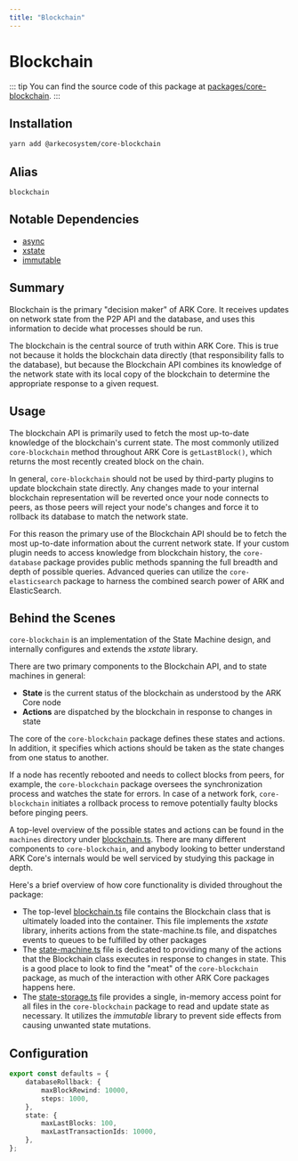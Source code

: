 ```yaml
---
title: "Blockchain"
---
```


# Blockchain

::: tip
You can find the source code of this package at [packages/core-blockchain](https://github.com/ARKEcosystem/core/tree/develop/packages/core-blockchain).
:::

## Installation

```bash
yarn add @arkecosystem/core-blockchain
```

## Alias

`blockchain`

## Notable Dependencies

- [async](https://caolan.github.io/async/)
- [xstate](https://github.com/davidkpiano/xstate#readme)
- [immutable](http://facebook.github.io/immutable-js/)

## Summary

Blockchain is the primary "decision maker" of ARK Core. It receives updates on network state from the P2P API and the database, and uses this information to decide what processes should be run.

The blockchain is the central source of truth within ARK Core. This is true not because it holds the blockchain data directly (that responsibility falls to the database), but because the Blockchain API combines its knowledge of the network state with its local copy of the blockchain to determine the appropriate response to a given request.

## Usage

The blockchain API is primarily used to fetch the most up-to-date knowledge of the blockchain's current state. The most commonly utilized `core-blockchain` method throughout ARK Core is `getLastBlock()`, which returns the most recently created block on the chain.

In general, `core-blockchain` should not be used by third-party plugins to update blockchain state directly. Any changes made to your internal blockchain representation will be reverted once your node connects to peers, as those peers will reject your node's changes and force it to rollback its database to match the network state.

For this reason the primary use of the Blockchain API should be to fetch the most up-to-date information about the current network state. If your custom plugin needs to access knowledge from blockchain history, the `core-database` package provides public methods spanning the full breadth and depth of possible queries. Advanced queries can utilize the `core-elasticsearch` package to harness the combined search power of ARK and ElasticSearch.

## Behind the Scenes

`core-blockchain` is an implementation of the State Machine design, and internally configures and extends the *xstate* library.

There are two primary components to the Blockchain API, and to state machines in general:

- **State** is the current status of the blockchain as understood by the ARK Core node
- **Actions** are dispatched by the blockchain in response to changes in state

The core of the `core-blockchain` package defines these states and actions. In addition, it specifies which actions should be taken as the state changes from one status to another.

If a node has recently rebooted and needs to collect blocks from peers, for example, the `core-blockchain` package oversees the synchronization process and watches the state for errors. In case of a network fork, `core-blockchain` initiates a rollback process to remove potentially faulty blocks before pinging peers.

A top-level overview of the possible states and actions can be found in the `machines` directory under [blockchain.ts](https://github.com/ARKEcosystem/core/blob/develop/packages/core-blockchain/src/machines/blockchain.ts). There are many different components to `core-blockchain`, and anybody looking to better understand ARK Core's internals would be well serviced by studying this package in depth.

Here's a brief overview of how core functionality is divided throughout the package:

- The top-level [blockchain.ts](https://github.com/ARKEcosystem/core/blob/develop/packages/core-blockchain/src/blockchain.ts) file contains the Blockchain class that is ultimately loaded into the container. This file implements the *xstate* library, inherits actions from the state-machine.ts file, and dispatches events to queues to be fulfilled by other packages
- The [state-machine.ts](https://github.com/ARKEcosystem/core/blob/develop/packages/core-blockchain/src/state-machine.ts) file is dedicated to providing many of the actions that the Blockchain class executes in response to changes in state. This is a good place to look to find the "meat" of the `core-blockchain` package, as much of the interaction with other ARK Core packages happens here.
- The [state-storage.ts](https://github.com/ARKEcosystem/core/blob/develop/packages/core-blockchain/src/state-storage.ts) file provides a single, in-memory access point for all files in the `core-blockchain` package to read and update state as necessary. It utilizes the *immutable* library to prevent side effects from causing unwanted state mutations.

## Configuration

```ts
export const defaults = {
    databaseRollback: {
        maxBlockRewind: 10000,
        steps: 1000,
    },
    state: {
        maxLastBlocks: 100,
        maxLastTransactionIds: 10000,
    },
};
```
